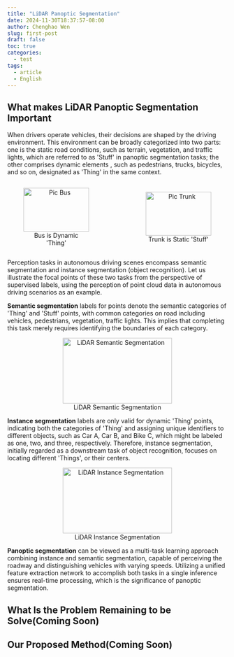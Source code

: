 ```yaml
---
title: "LiDAR Panoptic Segmentation"
date: 2024-11-30T18:37:57-08:00
author: Chenghao Wen
slug: first-post
draft: false
toc: true
categories:
  - test
tags:
  - article
  - English
---
```





## What makes LiDAR Panoptic Segmentation Important

When drivers operate vehicles, their decisions are shaped by the driving environment. This environment can be broadly categorized into two parts: one is the static road conditions, such as terrain, vegetation, and traffic lights, which are referred to as 'Stuff' in panoptic segmentation tasks; the other comprises dynamic elements , such as pedestrians, trucks, bicycles, and so on, designated as 'Thing' in the same context.

<div style="display: flex; justify-content: center; align-items: center; gap: 50px;">
  <figure style="text-align: center;">
    <img src="\images\Bus.png" alt="Pic Bus" style="width: 150px; height: 100px;">
    <figcaption>Bus is Dynamic 'Thing'</figcaption>
  </figure>
  <figure style="text-align: center;">
    <img src="\images\Trunk.png" alt="Pic Trunk" style="width: 150px; height: 100px;">
    <figcaption>Trunk is Static 'Stuff'</figcaption>
  </figure>
</div>


Perception tasks in autonomous driving scenes encompass semantic segmentation and instance segmentation (object recognition). Let us illustrate the focal points of these two tasks from the perspective of supervised labels, using the perception of point cloud data in autonomous driving scenarios as an example. 



**Semantic segmentation** labels for points denote the semantic categories of 'Thing' and 'Stuff' points, with common categories on road including vehicles, pedestrians, vegetation, traffic lights. This implies that completing this task merely requires identifying the boundaries of each category. 

<figure style="text-align: center;">
    <img src="\images\Semantic3.png" alt="LiDAR Semantic Segmentation" style="width: 250px; height: 150px;">
    <figcaption>LiDAR Semantic Segmentation</figcaption>
</figure>







**Instance segmentation** labels are only valid for dynamic 'Thing' points, indicating both the categories of 'Thing' and assigning unique identifiers to different objects, such as Car A, Car B, and Bike C, which might be labeled as one, two, and three, respectively. Therefore, instance segmentation, initially regarded as a downstream task of object recognition, focuses on locating different 'Things', or their centers.

<figure style="text-align: center;">
    <img src="\images\Instance3.png" alt="LiDAR Instance Segmentation" style="width: 250px; height: 150px;">
    <figcaption>LiDAR Instance Segmentation</figcaption>
</figure>





**Panoptic segmentation** can be viewed as a multi-task learning approach combining instance and semantic segmentation, capable of perceiving the roadway and distinguishing vehicles with varying speeds. Utilizing a unified feature extraction network to accomplish both tasks in a single inference ensures real-time processing, which is the significance of panoptic segmentation.

## What Is the Problem Remaining to be Solve(Coming Soon)

## Our Proposed Method(Coming Soon)

